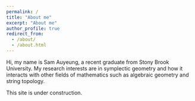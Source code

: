 ```yaml
---
permalink: /
title: "About me"
excerpt: "About me"
author_profile: true
redirect_from: 
  - /about/
  - /about.html
---
```


Hi, my name is Sam Auyeung, a recent graduate from Stony Brook University. My research interests are in symplectic geometry and how it interacts with other fields of mathematics such as algebraic geometry and string topology. 

This site is under construction.
